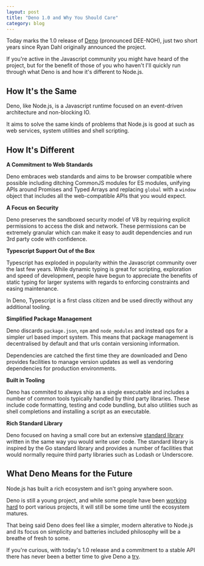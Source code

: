 ```yaml
---
layout: post
title: "Deno 1.0 and Why You Should Care"
category: blog
---
```


Today marks the 1.0 release of [Deno](https://deno.land/) (pronounced DEE-NOH), just two short years since Ryan Dahl originally announced the project.

If you're active in the Javascript community you might have heard of the project, but for the benefit of those of you who haven't I'll quickly run through what Deno is and how it's different to Node.js.

## How It's the Same

Deno, like Node.js, is a Javascript runtime focused on an event-driven architecture and non-blocking IO. 

It aims to solve the same kinds of problems that Node.js is good at such as web services, system utilities and shell scripting.

## How It's Different

**A Commitment to Web Standards**

Deno embraces web standards and aims to be browser compatible where possible including ditching CommonJS modules for ES modules, unifying APIs around Promises and Typed Arrays and replacing `global` with a `window` object that includes all the web-compatible APIs that you would expect.

**A Focus on Security**

Deno preserves the sandboxed security model of V8 by requiring explicit permissions to access the disk and network. These permissions can be extremely granular which can make it easy to audit dependencies and run 3rd party code with confidence.

**Typescript Support Out of the Box**

Typescript has exploded in popularity within the Javascript community over the last few years. While dynamic typing is great for scripting, exploration and speed of development, people have begun to appreciate the benefits of static typing for larger systems with regards to enforcing constraints and easing maintenance. 

In Deno, Typescript is a first class citizen and be used directly without any additional tooling.

**Simplified Package Management**

Deno discards `package.json`, `npm` and `node_modules` and instead ops for a simpler url based import system. This means that package management is decentralised by default and that urls contain versioning information. 

Dependencies are catched the first time they are downloaded and Deno provides facilities to manage version updates as well as vendoring dependencies for production environments.

**Built in Tooling**

Deno has commited to always ship as a single executable and includes a number of common tools typically handled by third party libraries. These include code formatting, testing and code bundling, but also utilities such as shell completions and installing a script as an executable.

**Rich Standard Library**

Deno focused on having a small core but an extensive [standard library](https://deno.land/std/) written in the same way you would write user code. The standard library is inspired by the Go standard library and provides a number of facilities that would normally require third party libraries such as Lodash or Underscore.

## What Deno Means for the Future

Node.js has built a rich ecosystem and isn't going anywhere soon. 

Deno is still a young project, and while some people have been [working hard](https://github.com/denolib/awesome-deno) to port various projects, it will still be some time until the ecosystem matures.

That being said Deno does feel like a simpler, modern alterative to Node.js and its focus on simplicity and batteries included philosophy will be a breathe of fresh to some.

If you're curious, with today's 1.0 release and a commitment to a stable API there has never been a better time to give Deno a [try](https://github.com/denoland/deno_install).
